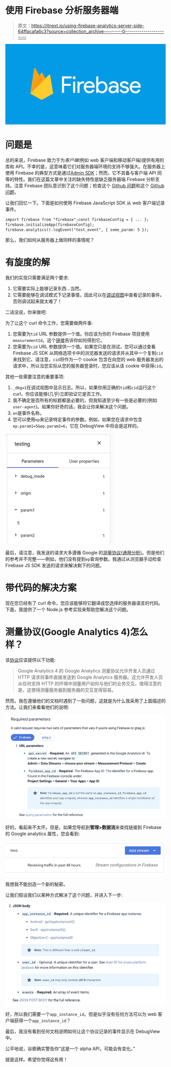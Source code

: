 # 使用 Firebase 分析服务器端

> 原文：<https://itnext.io/using-firebase-analytics-server-side-64ffacafa6c3?source=collection_archive---------0----------------------->

![](img/7f79312038e59e31b52e712b8ced4db3.png)

# 问题是

总的来说，Firebase 致力于为*客户端*(例如 web 客户端和移动客户端)提供有用的库和 API。不幸的是，这意味着它们对服务器端环境的支持不够强大。在服务器上使用 Firebase 的典型方式是通过[Admin SDK](https://firebase.google.com/docs/reference/admin)；然而，它不具备与客户端 API 同等的特性。我们在这篇文章中关注的缺失特性是缺乏服务器端 Firebase 分析支持。注意 Firebase 团队意识到了这个问题；检查这个 [Github 问题](https://github.com/firebase/firebase-js-sdk/issues/2243)和这个 [Github 问题](https://github.com/firebase/firebase-js-sdk/issues/2243)。

让我们回忆一下。下面是如何使用 Firebase JavaScript SDK 从 web 客户端记录事件。

```
import firebase from "firebase";const firebaseConfig = { ... };
firebase.initializeApp(firebaseConfig);
firebase.analytics().logEvent("test_event", { some_param: 5 });
```

那么，我们如何从服务器上做同样的事情呢？

# 有旋度的解

我们的实现只需要满足两个要求:

1.  它需要实际上能够记录东西…当然。
2.  它需要能够在调试模式下记录事情，因此可以在[调试视图](https://firebase.google.com/docs/analytics/debugview)中查看记录的事件。否则调试起来就太难了！

二话没说，你来做吧:

为了让这个 curl 命令工作，您需要做两件事:

1.  您需要为`tid` URL 参数提供一个值。你应该为你的 Firebase 项目使用`measurementId`。这个[链接](https://firebase.google.com/docs/analytics/get-started)告诉你如何得到它。
2.  您需要为`cid` URL 参数提供一个值。如果您只是在测试，您可以通过查看 Firebase JS SDK 从网络选项卡中的浏览器发送的请求并从其中一个复制`cid`来找到它。请注意，`cid`将作为一个 cookie 包含在向您的 web 服务器发出的请求中，所以当您实际从您的服务器登录时，您应该从该 cookie 中获得`cid`。

其他一些需要注意的重要事项:

1.  `_dbg=1`在调试视图中显示日志。所以，如果你用正确的`tid`和`cid`运行这个 curl，你应该能够(几乎)立即验证它是否工作。
2.  我不确定是否所有的标题都是必要的，但我知道至少有一些是必要的(例如`user-agent`)。如果你好奇的话，我会让你来解决这个问题。
3.  `en`是事件名称。
4.  您可以使用`ep`来记录特定事件的参数。例如，如果您在请求中包含`ep.param1=5&ep.param2=6`，它在 DebugView 中将会是这样的。

![](img/977f9424d931c7dbec9461580a6311da.png)

最后，请注意，我发送的请求大多遵循 Google 的[测量协议(通用分析)](https://developers.google.com/analytics/devguides/collection/protocol/v1/reference)。但是他们的参考并不完整——例如，他们没有提到`ep`查询参数。我通过从浏览器手动检查 Firebase JS SDK 发送的请求来解决剩下的问题。

# 带代码的解决方案

现在您已经有了 curl 命令，您应该能够将它翻译成您选择的服务器语言的代码。下面，我提供了一个 Node.js 参考实现来帮助您解决这个问题。

# 测量协议(Google Analytics 4)怎么样？

该[协议](https://developers.google.com/analytics/devguides/collection/protocol/ga4)应该提供以下功能:

> Google Analytics 4 的 Google Analytics 测量协议允许开发人员通过 HTTP 请求将事件直接发送到 Google Analytics 服务器。这允许开发人员从任何支持 HTTP 的环境中测量用户如何与他们的业务交互。值得注意的是，这使得测量服务器到服务器的交互变得容易。

然而，我在遵循他们的文档时遇到了一些问题，这就是为什么我采用了上面描述的方法。让我们来看看他们的说明:

![](img/f8f56523977f3bb09b2d507d3b442fdd.png)

好的，看起来不太坏。但是，如果您导航到**管理>数据流**来查找链接到 Firebase 的 Google analytics 属性，您会看到:

![](img/05518c47731903cebca02e225ebe89d9.png)

我想我不能创造一个新的秘密。

让我们假设我们以某种方式解决了这个问题，并进入下一步:

![](img/034e5b61e3d1804961e8b799e1588505.png)

好，所以我们需要一个`app_instance_id`。但是似乎没有任何方法可以为 web 客户端获得一个`app_instance_id`？

最后，我没有看到任何文档说明如何让这个协议记录的事件显示在 DebugView 中。

公平地说，谷歌确实警告你“这是一个 alpha API，可能会有变化。”

就是这样。希望你觉得这有用！
